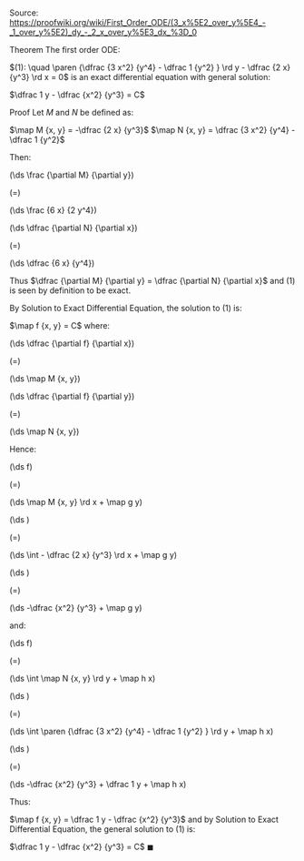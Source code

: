 # 

Source: https://proofwiki.org/wiki/First_Order_ODE/(3_x%5E2_over_y%5E4_-_1_over_y%5E2)_dy_-_2_x_over_y%5E3_dx_%3D_0

Theorem
The first order ODE:

$(1): \quad \paren {\dfrac {3 x^2} {y^4} - \dfrac 1 {y^2} } \rd y - \dfrac {2 x} {y^3} \rd x = 0$
is an exact differential equation with general solution:

$\dfrac 1 y - \dfrac {x^2} {y^3} = C$


Proof
Let $M$ and $N$ be defined as:

$\map M {x, y} = -\dfrac {2 x} {y^3}$
$\map N {x, y} = \dfrac {3 x^2} {y^4} - \dfrac 1 {y^2}$

Then:














\(\ds \frac {\partial M} {\partial y}\)

\(=\)







\(\ds \frac {6 x} {2 y^4}\)




















\(\ds \dfrac {\partial N} {\partial x}\)

\(=\)







\(\ds \dfrac {6 x} {y^4}\)










Thus $\dfrac {\partial M} {\partial y} = \dfrac {\partial N} {\partial x}$ and $(1)$ is seen by definition to be exact.

By Solution to Exact Differential Equation, the solution to $(1)$ is:

$\map f {x, y} = C$
where:














\(\ds \dfrac {\partial f} {\partial x}\)

\(=\)







\(\ds \map M {x, y}\)




















\(\ds \dfrac {\partial f} {\partial y}\)

\(=\)







\(\ds \map N {x, y}\)










Hence:














\(\ds f\)

\(=\)







\(\ds \map M {x, y} \rd x + \map g y\)




















\(\ds \)

\(=\)







\(\ds \int - \dfrac {2 x} {y^3} \rd x + \map g y\)




















\(\ds \)

\(=\)







\(\ds -\dfrac {x^2} {y^3} + \map g y\)









and:














\(\ds f\)

\(=\)







\(\ds \int \map N {x, y} \rd y + \map h x\)




















\(\ds \)

\(=\)







\(\ds \int \paren {\dfrac {3 x^2} {y^4} - \dfrac 1 {y^2} } \rd y + \map h x\)




















\(\ds \)

\(=\)







\(\ds -\dfrac {x^2} {y^3} + \dfrac 1 y + \map h x\)









Thus:

$\map f {x, y} = \dfrac 1 y - \dfrac {x^2} {y^3}$
and by Solution to Exact Differential Equation, the general solution to $(1)$ is:

$\dfrac 1 y - \dfrac {x^2} {y^3} = C$
$\blacksquare$





